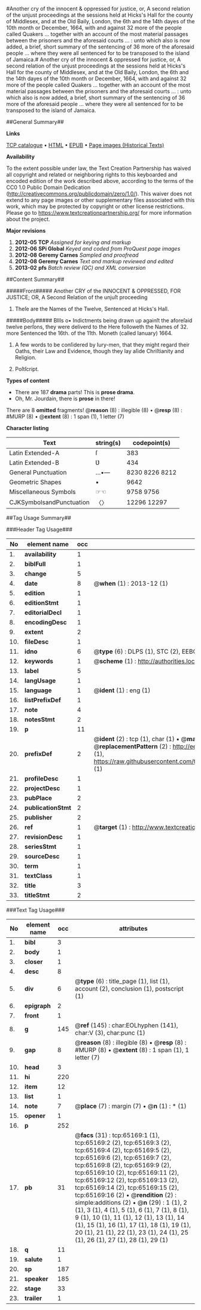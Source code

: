 #Another cry of the innocent & oppressed for justice, or, A second relation of the unjust proceedings at the sessions held at Hicks's Hall for the county of Middlesex, and at the Old Baily, London, the 6th and the 14th dayes of the 10th month or December, 1664, with and against 32 more of the people called Quakers ... together with an account of the most material passages between the prisoners and the aforesaid courts ... : unto which also is now added, a brief, short summary of the sentencing of 36 more of the aforesaid people ... where they were all sentenced for to be transposed to the island of Jamaica.#
Another cry of the innocent & oppressed for justice, or, A second relation of the unjust proceedings at the sessions held at Hicks's Hall for the county of Middlesex, and at the Old Baily, London, the 6th and the 14th dayes of the 10th month or December, 1664, with and against 32 more of the people called Quakers ... together with an account of the most material passages between the prisoners and the aforesaid courts ... : unto which also is now added, a brief, short summary of the sentencing of 36 more of the aforesaid people ... where they were all sentenced for to be transposed to the island of Jamaica.

##General Summary##

**Links**

[TCP catalogue](http://www.ota.ox.ac.uk/tcp/)  • 
[HTML](http://tei.it.ox.ac.uk/tcp/Texts-HTML/free/A25/A25484.html)  • 
[EPUB](http://tei.it.ox.ac.uk/tcp/Texts-EPUB/free/A25/A25484.epub) • 
[Page images (Historical Texts)](https://historicaltexts.jisc.ac.uk/eebo-12647201e)

**Availability**

To the extent possible under law, the Text Creation Partnership has waived all copyright and related or neighboring rights to this keyboarded and encoded edition of the work described above, according to the terms of the CC0 1.0 Public Domain Dedication (http://creativecommons.org/publicdomain/zero/1.0/). This waiver does not extend to any page images or other supplementary files associated with this work, which may be protected by copyright or other license restrictions. Please go to https://www.textcreationpartnership.org/ for more information about the project.

**Major revisions**

1. __2012-05__ __TCP__ *Assigned for keying and markup*
1. __2012-06__ __SPi Global__ *Keyed and coded from ProQuest page images*
1. __2012-08__ __Geremy Carnes__ *Sampled and proofread*
1. __2012-08__ __Geremy Carnes__ *Text and markup reviewed and edited*
1. __2013-02__ __pfs__ *Batch review (QC) and XML conversion*

##Content Summary##

#####Front#####
Another CRY of the INNOCENT & OPPRESSED, FOR JUSTICE; OR, A Second Relation of the unjuſt proceeding
1. Theſe are the Names of the Twelve, Sentenced at Hicks's Hall.

#####Body#####
BIlls o• Indictments being drawn up againſt the aforeſaid twelve perſons, they were deliverd to the Here followeth the Names of 32. more Sentenced the 16th. of the 11th. Moneth (called Ianuary) 1664. 
1. A few words to be conſidered by Iury-men, that they might regard their Oaths, their Law and Evidence, though they lay aſide Chriſtianity and Religion.

1. Poſtſcript.

**Types of content**

  * There are 187 **drama** parts! This is **prose drama**.
  * Oh, Mr. Jourdain, there is **prose** in there!

There are 8 **omitted** fragments! 
 @__reason__ (8) : illegible (8)  •  @__resp__ (8) : #MURP (8)  •  @__extent__ (8) : 1 span (1), 1 letter (7)

**Character listing**


|Text|string(s)|codepoint(s)|
|---|---|---|
|Latin Extended-A|ſ|383|
|Latin Extended-B|Ʋ|434|
|General Punctuation|…•—|8230 8226 8212|
|Geometric Shapes|▪|9642|
|Miscellaneous Symbols|☞☜|9758 9756|
|CJKSymbolsandPunctuation|〈〉|12296 12297|

##Tag Usage Summary##

###Header Tag Usage###

|No|element name|occ|attributes|
|---|---|---|---|
|1.|__availability__|1||
|2.|__biblFull__|1||
|3.|__change__|5||
|4.|__date__|8| @__when__ (1) : 2013-12 (1)|
|5.|__edition__|1||
|6.|__editionStmt__|1||
|7.|__editorialDecl__|1||
|8.|__encodingDesc__|1||
|9.|__extent__|2||
|10.|__fileDesc__|1||
|11.|__idno__|6| @__type__ (6) : DLPS (1), STC (2), EEBO-CITATION (1), OCLC (1), VID (1)|
|12.|__keywords__|1| @__scheme__ (1) : http://authorities.loc.gov/ (1)|
|13.|__label__|5||
|14.|__langUsage__|1||
|15.|__language__|1| @__ident__ (1) : eng (1)|
|16.|__listPrefixDef__|1||
|17.|__note__|4||
|18.|__notesStmt__|2||
|19.|__p__|11||
|20.|__prefixDef__|2| @__ident__ (2) : tcp (1), char (1)  •  @__matchPattern__ (2) : ([0-9\-]+):([0-9IVX]+) (1), (.+) (1)  •  @__replacementPattern__ (2) : http://eebo.chadwyck.com/downloadtiff?vid=$1&page=$2 (1), https://raw.githubusercontent.com/textcreationpartnership/Texts/master/tcpchars.xml#$1 (1)|
|21.|__profileDesc__|1||
|22.|__projectDesc__|1||
|23.|__pubPlace__|2||
|24.|__publicationStmt__|2||
|25.|__publisher__|2||
|26.|__ref__|1| @__target__ (1) : http://www.textcreationpartnership.org/docs/. (1)|
|27.|__revisionDesc__|1||
|28.|__seriesStmt__|1||
|29.|__sourceDesc__|1||
|30.|__term__|1||
|31.|__textClass__|1||
|32.|__title__|3||
|33.|__titleStmt__|2||


###Text Tag Usage###

|No|element name|occ|attributes|
|---|---|---|---|
|1.|__bibl__|3||
|2.|__body__|1||
|3.|__closer__|1||
|4.|__desc__|8||
|5.|__div__|6| @__type__ (6) : title_page (1), list (1), account (2), conclusion (1), postscript (1)|
|6.|__epigraph__|2||
|7.|__front__|1||
|8.|__g__|145| @__ref__ (145) : char:EOLhyphen (141), char:V (3), char:punc (1)|
|9.|__gap__|8| @__reason__ (8) : illegible (8)  •  @__resp__ (8) : #MURP (8)  •  @__extent__ (8) : 1 span (1), 1 letter (7)|
|10.|__head__|3||
|11.|__hi__|220||
|12.|__item__|12||
|13.|__list__|1||
|14.|__note__|7| @__place__ (7) : margin (7)  •  @__n__ (1) : * (1)|
|15.|__opener__|1||
|16.|__p__|252||
|17.|__pb__|31| @__facs__ (31) : tcp:65169:1 (1), tcp:65169:2 (2), tcp:65169:3 (2), tcp:65169:4 (2), tcp:65169:5 (2), tcp:65169:6 (2), tcp:65169:7 (2), tcp:65169:8 (2), tcp:65169:9 (2), tcp:65169:10 (2), tcp:65169:11 (2), tcp:65169:12 (2), tcp:65169:13 (2), tcp:65169:14 (2), tcp:65169:15 (2), tcp:65169:16 (2)  •  @__rendition__ (2) : simple:additions (2)  •  @__n__ (29) : 1 (1), 2 (1), 3 (1), 4 (1), 5 (1), 6 (1), 7 (1), 8 (1), 9 (1), 10 (1), 11 (1), 12 (1), 13 (1), 14 (1), 15 (1), 16 (1), 17 (1), 18 (1), 19 (1), 20 (1), 21 (1), 22 (1), 23 (1), 24 (1), 25 (1), 26 (1), 27 (1), 28 (1), 29 (1)|
|18.|__q__|11||
|19.|__salute__|1||
|20.|__sp__|187||
|21.|__speaker__|185||
|22.|__stage__|33||
|23.|__trailer__|1||
